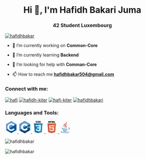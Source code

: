 <h1 align="center">Hi 👋, I'm Hafidh Bakari Juma</h1>
<h3 align="center">42 Student Luxembourg</h3>

<p align="left"> <a href="https://github.com/ryo-ma/github-profile-trophy"><img src="https://github-profile-trophy.vercel.app/?username=hafidhbakar" alt="hafidhbakar" /></a> </p>

- 🔭 I’m currently working on **Common-Core**

- 🌱 I’m currently learning **Backend**

- 🤝 I’m looking for help with **Comman-Core**

- 📫 How to reach me **hafidhbakar504@gmail.com**

<h3 align="left">Connect with me:</h3>
<p align="left">
<a href="https://dev.to/hafi" target="blank"><img align="center" src="https://raw.githubusercontent.com/rahuldkjain/github-profile-readme-generator/master/src/images/icons/Social/devto.svg" alt="hafi" height="30" width="40" /></a>
<a href="https://fb.com/hafidh-kiter" target="blank"><img align="center" src="https://raw.githubusercontent.com/rahuldkjain/github-profile-readme-generator/master/src/images/icons/Social/facebook.svg" alt="hafidh-kiter" height="30" width="40" /></a>
<a href="https://instagram.com/hafi-kiter" target="blank"><img align="center" src="https://raw.githubusercontent.com/rahuldkjain/github-profile-readme-generator/master/src/images/icons/Social/instagram.svg" alt="hafi-kiter" height="30" width="40" /></a>
<a href="https://www.youtube.com/c/hafidhbakari" target="blank"><img align="center" src="https://raw.githubusercontent.com/rahuldkjain/github-profile-readme-generator/master/src/images/icons/Social/youtube.svg" alt="hafidhbakari" height="30" width="40" /></a>
</p>

<h3 align="left">Languages and Tools:</h3>
<p align="left"> <a href="https://www.cprogramming.com/" target="_blank" rel="noreferrer"> <img src="https://raw.githubusercontent.com/devicons/devicon/master/icons/c/c-original.svg" alt="c" width="40" height="40"/> </a> <a href="https://www.w3schools.com/cpp/" target="_blank" rel="noreferrer"> <img src="https://raw.githubusercontent.com/devicons/devicon/master/icons/cplusplus/cplusplus-original.svg" alt="cplusplus" width="40" height="40"/> </a> <a href="https://www.w3schools.com/css/" target="_blank" rel="noreferrer"> <img src="https://raw.githubusercontent.com/devicons/devicon/master/icons/css3/css3-original-wordmark.svg" alt="css3" width="40" height="40"/> </a> <a href="https://www.w3.org/html/" target="_blank" rel="noreferrer"> <img src="https://raw.githubusercontent.com/devicons/devicon/master/icons/html5/html5-original-wordmark.svg" alt="html5" width="40" height="40"/> </a> <a href="https://www.java.com" target="_blank" rel="noreferrer"> <img src="https://raw.githubusercontent.com/devicons/devicon/master/icons/java/java-original.svg" alt="java" width="40" height="40"/> </a> </p>

<p><img align="center" src="https://github-readme-stats.vercel.app/api/top-langs?username=hafidhbakar&show_icons=true&locale=en&layout=compact" alt="hafidhbakar" /></p>

<p><img align="center" src="https://github-readme-streak-stats.herokuapp.com/?user=hafidhbakar&" alt="hafidhbakar" /></p>
